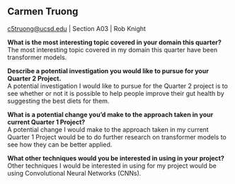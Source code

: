 ## Carmen Truong
c5truong@ucsd.edu | Section A03 | Rob Knight

**What is the most interesting topic covered in your domain this quarter?** <br>
The most interesting topic covered in my domain this quarter have been transformer models.

**Describe a potential investigation you would like to pursue for your Quarter 2 Project.** <br>
A potential investigation I would like to pursue for the Quarter 2 project is to see whether or not it is possible to help people improve their gut health by suggesting the best diets for them.

**What is a potential change you’d make to the approach taken in your current Quarter 1 Project?** <br>
A potential change I would make to the approach taken in my current Quarter 1 Project would be to do further research on transformer models to see how they can be better applied.

**What other techniques would you be interested in using in your project?** <br>
Other techniques I would be interested in using for my project would be using Convolutional Neural Networks (CNNs).
